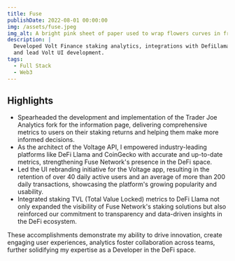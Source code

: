 ```yaml
---
title: Fuse
publishDate: 2022-08-01 00:00:00
img: /assets/fuse.jpeg
img_alt: A bright pink sheet of paper used to wrap flowers curves in front of rich blue background
description: |
  Developed Volt Finance staking analytics, integrations with DefiLlama / Coingecko
  and lead Volt UI development.
tags:
  - Full Stack
  - Web3
---
```


## Highlights

- Spearheaded the development and implementation of the Trader Joe Analytics fork for the information page, delivering comprehensive metrics to users on their staking returns and helping them make more informed decisions.
- As the architect of the Voltage API, I empowered industry-leading platforms like DeFi Llama and CoinGecko with accurate and up-to-date metrics, strengthening Fuse Network's presence in the DeFi space.
- Led the UI rebranding initiative for the Voltage app, resulting in the retention of over 40 daily active users and an average of more than 200 daily transactions, showcasing the platform's growing popularity and usability.
- Integrated staking TVL (Total Value Locked) metrics to DeFi Llama not only expanded the visibility of Fuse Network's staking solutions but also reinforced our commitment to transparency and data-driven insights in the DeFi ecosystem.

These accomplishments demonstrate my ability to drive innovation, create engaging user experiences, analytics foster collaboration across teams, further solidifying my expertise as a Developer in the DeFi space.

